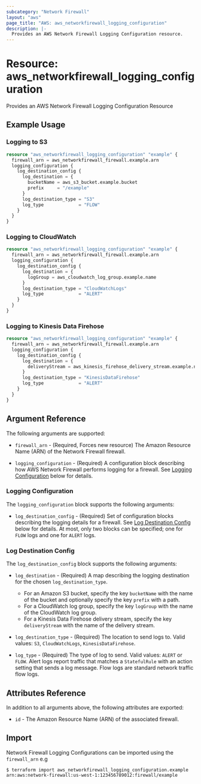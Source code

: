 ```yaml
---
subcategory: "Network Firewall"
layout: "aws"
page_title: "AWS: aws_networkfirewall_logging_configuration"
description: |-
  Provides an AWS Network Firewall Logging Configuration resource.
---
```


# Resource: aws_networkfirewall_logging_configuration

Provides an AWS Network Firewall Logging Configuration Resource

## Example Usage

### Logging to S3

```terraform
resource "aws_networkfirewall_logging_configuration" "example" {
  firewall_arn = aws_networkfirewall_firewall.example.arn
  logging_configuration {
    log_destination_config {
      log_destination = {
        bucketName = aws_s3_bucket.example.bucket
        prefix     = "/example"
      }
      log_destination_type = "S3"
      log_type             = "FLOW"
    }
  }
}
```

### Logging to CloudWatch

```terraform
resource "aws_networkfirewall_logging_configuration" "example" {
  firewall_arn = aws_networkfirewall_firewall.example.arn
  logging_configuration {
    log_destination_config {
      log_destination = {
        logGroup = aws_cloudwatch_log_group.example.name
      }
      log_destination_type = "CloudWatchLogs"
      log_type             = "ALERT"
    }
  }
}
```

### Logging to Kinesis Data Firehose

```terraform
resource "aws_networkfirewall_logging_configuration" "example" {
  firewall_arn = aws_networkfirewall_firewall.example.arn
  logging_configuration {
    log_destination_config {
      log_destination = {
        deliveryStream = aws_kinesis_firehose_delivery_stream.example.name
      }
      log_destination_type = "KinesisDataFirehose"
      log_type             = "ALERT"
    }
  }
}
```

## Argument Reference

The following arguments are supported:

* `firewall_arn` - (Required, Forces new resource) The Amazon Resource Name (ARN) of the Network Firewall firewall.

* `logging_configuration` - (Required) A configuration block describing how AWS Network Firewall performs logging for a firewall. See [Logging Configuration](#logging-configuration) below for details.

### Logging Configuration

The `logging_configuration` block supports the following arguments:

* `log_destination_config` - (Required) Set of configuration blocks describing the logging details for a firewall. See [Log Destination Config](#log-destination-config) below for details. At most, only two blocks can be specified; one for `FLOW` logs and one for `ALERT` logs.

### Log Destination Config

The `log_destination_config` block supports the following arguments:

* `log_destination` - (Required) A map describing the logging destination for the chosen `log_destination_type`.
    * For an Amazon S3 bucket, specify the key `bucketName` with the name of the bucket and optionally specify the key `prefix` with a path.
    * For a CloudWatch log group, specify the key `logGroup` with the name of the CloudWatch log group.
    * For a Kinesis Data Firehose delivery stream, specify the key `deliveryStream` with the name of the delivery stream.

* `log_destination_type` - (Required) The location to send logs to. Valid values: `S3`, `CloudWatchLogs`, `KinesisDataFirehose`.

* `log_type` - (Required) The type of log to send. Valid values: `ALERT` or `FLOW`. Alert logs report traffic that matches a `StatefulRule` with an action setting that sends a log message. Flow logs are standard network traffic flow logs.

## Attributes Reference

In addition to all arguments above, the following attributes are exported:

* `id` - The Amazon Resource Name (ARN) of the associated firewall.

## Import

Network Firewall Logging Configurations can be imported using the `firewall_arn` e.g

```
$ terraform import aws_networkfirewall_logging_configuration.example arn:aws:network-firewall:us-west-1:123456789012:firewall/example
```

